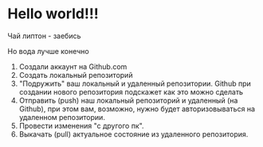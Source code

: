 # Hello world!!!

Чай липтон - заебись

Но вода лучше конечно

1. Создали аккаунт на Github.com
2. Создать локальный репозиторий
3. "Подружить" ваш локальный и удаленный репозитории. Github при создании нового репозитория подскажет как это можно сделать
4. Отправить (push) наш локальный репозиторий и удаленный (на Github), при этом вам, возможно, нужно будет авторизовываться на удаленном репозитории.
5. Провести изменения "с другого пк".
6. Выкачать (pull) актуальное состояние из удаленного репозитория.